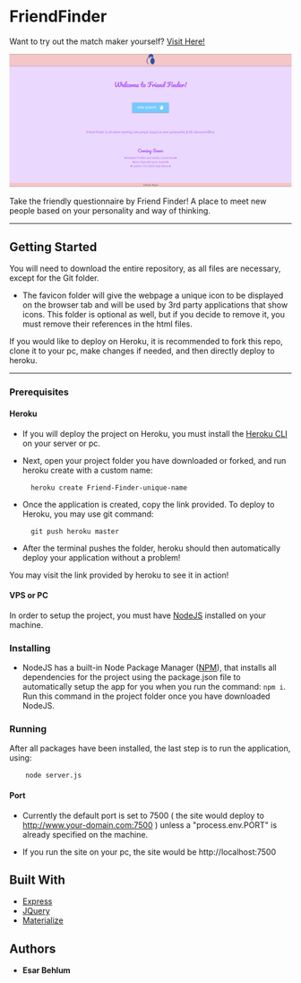 # FriendFinder

Want to try out the match maker yourself? [Visit Here!](https://friend-finder-sr.herokuapp.com/)


![Demo of site](app/images/git/demo.gif)

Take the friendly questionnaire by Friend Finder! A place to meet new people based on your personality and way of thinking. 

----

## Getting Started

You will need to download the entire repository, as all files are necessary, except for the Git folder. 

* The favicon folder will give the webpage a unique icon to be displayed on the browser tab and will be used by 3rd party applications that show icons. This folder is optional as well, but if you decide to remove it, you must remove their references in the html files.

If you would like to deploy on Heroku, it is recommended to fork this repo, clone it to your pc, make changes if needed, and then directly deploy to heroku.

----

### Prerequisites

#### Heroku
  * If you will deploy the project on Heroku, you must install the [Heroku CLI](https://devcenter.heroku.com/articles/heroku-cli#download-and-install) on your server or pc.
  * Next, open your project folder you have downloaded or forked, and run heroku create with a custom name:          
          
          heroku create Friend-Finder-unique-name

  * Once the application is created, copy the link provided. To deploy to Heroku, you may use git command:
          
          git push heroku master

  * After the terminal pushes the folder, heroku should then automatically deploy your application without a problem! 

You may visit the link provided by heroku to see it in action!

#### VPS or PC

In order to setup the project, you must have [NodeJS](https://nodejs.org/en/) installed on your machine. 

### Installing

* NodeJS has a built-in Node Package Manager ([NPM](https://www.npmjs.com/)), that installs all dependencies for the project using the package.json file to automatically setup the app for you when you run the command: `npm i`. Run this command in the project folder once you have downloaded NodeJS.

### Running 

After all packages have been installed, the last step is to run the application, using:

        node server.js


#### Port
* Currently the default port is set to 7500 ( the site would deploy to http://www.your-domain.com:7500 ) unless a "process.env.PORT" is already specified on the machine.

* If you run the site on your pc, the site would be http://localhost:7500

## Built With

* [Express]( https://www.npmjs.com/package/express )
* [JQuery]( https://jquery.com/download/ )
* [Materialize]( https://materializecss.com/ )

## Authors

* **Esar Behlum**